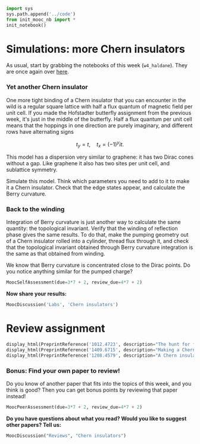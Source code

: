 

```python
import sys
sys.path.append('../code')
from init_mooc_nb import *
init_notebook()
```

# Simulations: more Chern insulators

As usual, start by grabbing the notebooks of this week (`w4_haldane`). They are once again over [here](http://tiny.cc/topocm_smc).

### Yet another Chern insulator

One more tight binding of a Chern insulator that you can encounter in the wild is a regular square lattice with half a flux quantum of magnetic field per unit cell. If you made the Hofstadter butterfly assignment from the previous week, it's just in the middle of the butterfly. Half a flux quantum per unit cell means that the hoppings in one direction are purely imaginary, and different rows have alternating signs

$$t_y = t,\quad t_x = (-1)^y it.$$

This model has a dispersion very similar to graphene: it has two Dirac cones without a gap. Like graphene it also has two sites per unit cell, and sublattice symmetry.

Simulate this model. Think which parameters you need to add to it to make it a Chern insulator. Check that the edge states appear, and calculate the Berry curvature.

### Back to the winding

Integration of Berry curvature is just another way to calculate the same quantity: the topological invariant. Verify that the winding of reflection phase gives the same results. To do that, make the pumping geometry out of a Chern insulator rolled into a cylinder, thread flux through it, and check that the topological invariant obtained through Berry curvature integration is the same as that obtained from winding.

We know that Berry curvature is concentrated close to the Dirac points. Do you notice anything similar for the pumped charge?


```python
MoocSelfAssessment(due=3*7 + 2, review_due=4*7 + 2)
```

**Now share your results:**


```python
MoocDiscussion('Labs', 'Chern insulators')
```

# Review assignment


```python
display_html(PreprintReference('1012.4723', description="The hunt for flat bands"))
display_html(PreprintReference('1409.6715', description="Making a Chern insulator more like quantum Hall effect"))
display_html(PreprintReference('1208.4579', description="A Chern insulator without lattice"))
```

### Bonus: Find your own paper to review!

Do you know of another paper that fits into the topics of this week, and you think is good?
Then you can get bonus points by reviewing that paper instead!


```python
MoocPeerAssessment(due=3*7 + 2, review_due=4*7 + 2)
```

**Do you have questions about what you read? Would you like to suggest other papers? Tell us:**


```python
MoocDiscussion("Reviews", "Chern insulators")
```
